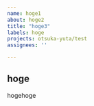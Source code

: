 ```yaml
---
name: hoge1
about: hoge2
title: "hoge3"
labels: hoge
projects: otsuka-yuta/test
assignees: ''

---
```


## hoge
hogehoge
